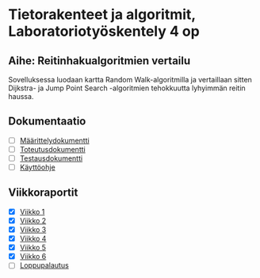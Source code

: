 # Tietorakenteet ja algoritmit, Laboratoriotyöskentely 4 op

## Aihe: Reitinhakualgoritmien vertailu

Sovelluksessa luodaan kartta Random Walk-algoritmilla ja vertaillaan sitten Dijkstra- ja Jump Point Search -algoritmien tehokkuutta lyhyimmän reitin haussa. 

## Dokumentaatio

- [ ] [Määrittelydokumentti](dokumentaatio/maarittely.md)
- [ ] [Toteutusdokumentti](dokumentaatio/toteutus.md)
- [ ] [Testausdokumentti](dokumentaatio/testaus.md)
- [ ] [Käyttöohje](dokumentaatio/kayttoohje.md)

## Viikkoraportit

- [x] [Viikko 1](dokumentaatio/viikko1.md)
- [x] [Viikko 2](dokumentaatio/viikko2.md)       
- [x] [Viikko 3](dokumentaatio/viikko3.md)   
- [x] [Viikko 4](dokumentaatio/viikko4.md)   
- [x] [Viikko 5](dokumentaatio/viikko5.md) 
- [x] [Viikko 6](dokumentaatio/viikko6.md) 
- [ ] [Loppupalautus](dokumentaatio/viikko7.md)   
